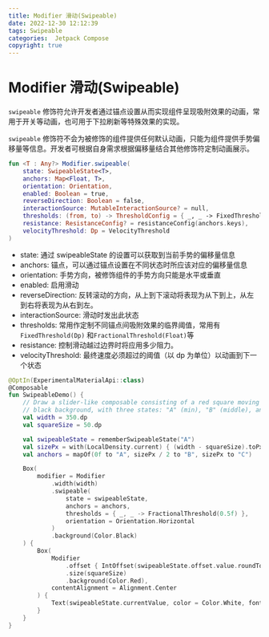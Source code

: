 ```yaml
---
title: Modifier 滑动(Swipeable)
date: 2022-12-30 12:12:39
tags: Swipeable
categories:  Jetpack Compose
copyright: true
---
```


# Modifier 滑动(Swipeable)

`swipeable` 修饰符允许开发者通过锚点设置从而实现组件呈现吸附效果的动画，常用于开关等动画，也可用于下拉刷新等特殊效果的实现。

`swipeable` 修饰符不会为被修饰的组件提供任何默认动画，只能为组件提供手势偏移量等信息。开发者可根据自身需求根据偏移量结合其他修饰符定制动画展示。

```kotlin
fun <T : Any?> Modifier.swipeable(
    state: SwipeableState<T>,
    anchors: Map<Float, T>,
    orientation: Orientation,
    enabled: Boolean = true,
    reverseDirection: Boolean = false,
    interactionSource: MutableInteractionSource? = null,
    thresholds: (from, to) -> ThresholdConfig = { _, _ -> FixedThreshold(56.dp) },
    resistance: ResistanceConfig? = resistanceConfig(anchors.keys),
    velocityThreshold: Dp = VelocityThreshold
)
```

- state: 通过 swipeableState 的设置可以获取到当前手势的偏移量信息
- anchors: 锚点，可以通过锚点设置在不同状态时所应该对应的偏移量信息
- orientation: 手势方向，被修饰组件的手势方向只能是水平或垂直
- enabled: 启用滑动
- reverseDirection:  反转滚动的方向，从上到下滚动将表现为从下到上，从左到右将表现为从右到左。
- interactionSource: 滑动时发出此状态
- thresholds: 常用作定制不同锚点间吸附效果的临界阈值，常用有 `FixedThreshold(Dp)` 和`FractionalThreshold(Float)`等
- resistance: 控制滑动越过边界时将应用多少阻力。
- velocityThreshold: 最终速度必须超过的阈值（以 dp 为单位）以动画到下一个状态

```kotlin
@OptIn(ExperimentalMaterialApi::class)
@Composable
fun SwipeableDemo() {
    // Draw a slider-like composable consisting of a red square moving along a
    // black background, with three states: "A" (min), "B" (middle), and "C" (max).
    val width = 350.dp
    val squareSize = 50.dp

    val swipeableState = rememberSwipeableState("A")
    val sizePx = with(LocalDensity.current) { (width - squareSize).toPx() }
    val anchors = mapOf(0f to "A", sizePx / 2 to "B", sizePx to "C")

    Box(
        modifier = Modifier
            .width(width)
            .swipeable(
                state = swipeableState,
                anchors = anchors,
                thresholds = { _, _ -> FractionalThreshold(0.5f) },
                orientation = Orientation.Horizontal
            )
            .background(Color.Black)
    ) {
        Box(
            Modifier
                .offset { IntOffset(swipeableState.offset.value.roundToInt(), 0) }
                .size(squareSize)
                .background(Color.Red),
            contentAlignment = Alignment.Center
        ) {
            Text(swipeableState.currentValue, color = Color.White, fontSize = 24.sp)
        }
    }
}
```

